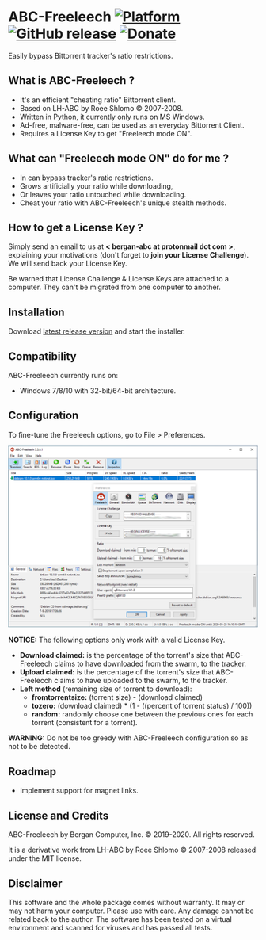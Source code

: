 # ABC-Freeleech [![Platform](https://img.shields.io/badge/Platform-win32-red.svg)](https://github.com/bergan-abc/abc-freeleech/releases/tag/v3.3.0.1) [![GitHub release](https://img.shields.io/badge/Release-3.3.0.1-green.svg)](https://github.com/bergan-abc/abc-freeleech/releases/tag/v3.3.0.1) [![Donate](https://img.shields.io/badge/Donate-Paypal-blue.svg)](https://paypal.me/berganabc)

Easily bypass Bittorrent tracker's ratio restrictions.

## What is ABC-Freeleech ?
* It's an efficient "cheating ratio" Bittorrent client.
* Based on LH-ABC by Roee Shlomo ©  2007-2008.
* Written in Python, it currently only runs on MS Windows.
* Ad-free, malware-free, can be used as an everyday Bittorrent Client.
* Requires a License Key to get "Freeleech mode ON".

## What can "Freeleech mode ON" do for me ?
* In can bypass tracker's ratio restrictions.
* Grows artificially your ratio while downloading,
* Or leaves your ratio untouched while downloading.
* Cheat your ratio with ABC-Freeleech's unique stealth methods.

## How to get a License Key ?

Simply send an email to us at **< bergan-abc at protonmail dot com >**, explaining your motivations (don't forget to **join your License Challenge**). We will send back your License Key.

Be warned that License Challenge & License Keys are attached to a computer. They can't be migrated from one computer to another.

<!-- sources: https://wxusy7y79bn183z8.onion/ -->

## Installation

Download [latest release version][1] and start the installer.

## Compatibility

ABC-Freeleech currently runs on:
* Windows 7/8/10 with 32-bit/64-bit architecture.

## Configuration

To fine-tune the Freeleech options, go to File > Preferences.

![ABC-Freeleech GUI](https://raw.githubusercontent.com/bergan-abc/abc-freeleech/master/resources/gui.png)

**NOTICE:** The following options only work with a valid License Key.

* **Download claimed:** is the percentage of the torrent's size that ABC-Freeleech claims to have downloaded from the swarm, to the tracker.
* **Upload claimed:** is the percentage of the torrent's size that ABC-Freelecch claims to have uploaded to the swarm, to the tracker.
* **Left method** (remaining size of torrent to download):
  * **fromtorrentsize:** (torrent size) - (download claimed)
  * **tozero:** (download claimed) * (1 - ((percent of torrent status) / 100))
  * **random:** randomly choose one between the previous ones for each torrent (consistent for a torrent). 

**WARNING:** Do not be too greedy with ABC-Freeleech configuration so as not to be detected.

## Roadmap

* Implement support for magnet links.

## License and Credits

ABC-Freeleech by Bergan Computer, Inc. © 2019-2020. All rights reserved.

It is a derivative work from LH-ABC by Roee Shlomo © 2007-2008 released under the MIT license.

## Disclaimer

This software and the whole package comes without warranty. It may or may not harm your computer. Please use with care. Any damage cannot be related back to the author. The software has been tested on a virtual environment and scanned for viruses and has passed all tests.

  [1]: https://github.com/bergan-abc/abc-freeleech/releases/download/v3.3.0.1/ABC-Freeleech-win32-3.3.0.1.exe